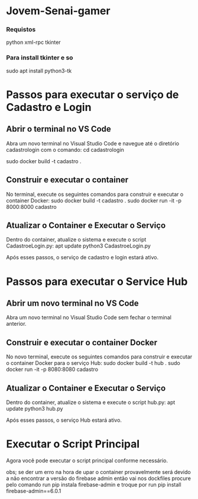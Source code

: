 # Jovem-Senai-gamer

### Requistos
python
xml-rpc
tkinter

### Para install tkinter e so 
sudo apt install python3-tk

# Passos para executar o serviço de Cadastro e Login

## Abrir o terminal no VS Code
Abra um novo terminal no Visual Studio Code e navegue até o diretório cadastrologin com o comando:
cd cadastrologin

sudo docker build -t cadastro .

## Construir e executar o container
No terminal, execute os seguintes comandos para construir e executar o container Docker:
sudo docker build -t cadastro .
sudo docker run -it -p 8000:8000 cadastro

## Atualizar o Container e Executar o Serviço
Dentro do container, atualize o sistema e execute o script CadastroeLogin.py:
apt update
python3 CadastroeLogin.py

Após esses passos, o serviço de cadastro e login estará ativo.

# Passos para executar o Service Hub
## Abrir um novo terminal no VS Code
Abra um novo terminal no Visual Studio Code sem fechar o terminal anterior.

## Construir e executar o container Docker

No novo terminal, execute os seguintes comandos para construir e executar o container Docker para o serviço Hub:
sudo docker build -t hub .
sudo docker run -it -p 8080:8080 cadastro


## Atualizar o Container e Executar o Serviço
Dentro do container, atualize o sistema e execute o script hub.py:
apt update
python3 hub.py

Após esses passos, o serviço Hub estará ativo.

# Executar o Script Principal
Agora você pode executar o script principal conforme necessário.


obs; se der um erro na hora de upar o container provavelmente será devido a não encontrar a versão do firebase admin
então vai nos dockfiles procure pelo comando
run pip instala firebase-admin 
e troque por
run pip install firebase-admin==6.0.1
